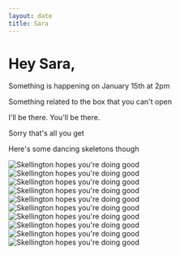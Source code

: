 ```yaml
---
layout: date
title: Sara
---
```


# Hey Sara,

Something is happening on January 15th at 2pm

Something related to the box that you can't open

I'll be there. You'll be there. 

Sorry that's all you get

Here's some dancing skeletons though

![Skellington hopes you're doing good](https://c.tenor.com/Tr4svi_j4zEAAAAC/skeleton-dancing.gif)
![Skellington hopes you're doing good](https://c.tenor.com/Tr4svi_j4zEAAAAC/skeleton-dancing.gif)
![Skellington hopes you're doing good](https://c.tenor.com/Tr4svi_j4zEAAAAC/skeleton-dancing.gif)
![Skellington hopes you're doing good](https://c.tenor.com/Tr4svi_j4zEAAAAC/skeleton-dancing.gif)
![Skellington hopes you're doing good](https://c.tenor.com/Tr4svi_j4zEAAAAC/skeleton-dancing.gif)
![Skellington hopes you're doing good](https://c.tenor.com/Tr4svi_j4zEAAAAC/skeleton-dancing.gif)
![Skellington hopes you're doing good](https://c.tenor.com/Tr4svi_j4zEAAAAC/skeleton-dancing.gif)
![Skellington hopes you're doing good](https://c.tenor.com/Tr4svi_j4zEAAAAC/skeleton-dancing.gif)
![Skellington hopes you're doing good](https://c.tenor.com/Tr4svi_j4zEAAAAC/skeleton-dancing.gif)
![Skellington hopes you're doing good](https://c.tenor.com/Tr4svi_j4zEAAAAC/skeleton-dancing.gif)
